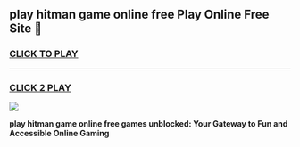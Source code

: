 
## play hitman game online free Play Online Free Site 👋
<h3>
<a href="https://download.freeplayer.one?title=play_hitman_game_online_free&ref=21F">CLICK TO PLAY</a></h3>
<hr>

<h3>
<a href="https://download.freeplayer.one?title=play_hitman_game_online_free&ref=21F">CLICK 2 PLAY</a>
  
</h3>

<a href="https://download.freeplayer.one?title=play_hitman_game_online_free&ref=21F"><img src="https://cdnb.artstation.com/p/assets/images/images/032/539/853/original/anto-thomas-button-gif.gif"></a>


**play hitman game online free games unblocked: Your Gateway to Fun and Accessible Online Gaming**

